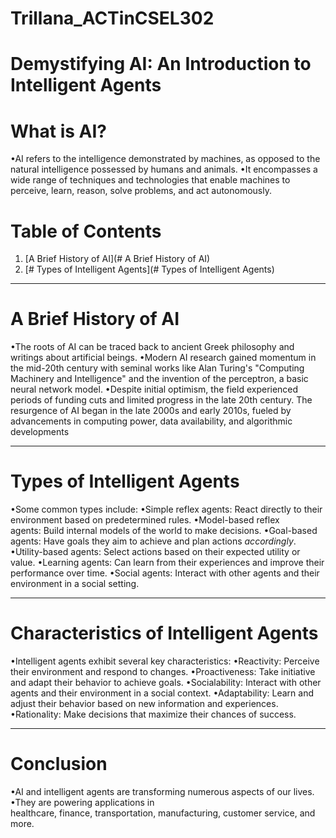 # Trillana_ACTinCSEL302
# **Demystifying AI: An Introduction to Intelligent Agents**

# What is AI?
•AI refers to the intelligence demonstrated by machines, as opposed to the natural intelligence possessed by humans and animals.
•It encompasses a wide range of techniques and technologies that enable machines to perceive, learn, reason, solve problems, and act autonomously.

# Table of Contents


1.   [A Brief History of AI](# A Brief History of AI)
2.   [# Types of Intelligent Agents](# Types of Intelligent Agents)




---


# A Brief History of AI
•The roots of AI can be traced back to ancient Greek philosophy and writings about artificial beings.
•Modern AI research gained momentum in the mid-20th century with seminal works like Alan Turing's "Computing Machinery and Intelligence" and the invention of the perceptron, a basic neural network model.
•Despite initial optimism, the field experienced periods of funding cuts and limited progress in the late 20th century.
The resurgence of AI began in the late 2000s and early 2010s, fueled by advancements in computing power, data availability, and algorithmic developments



---


# Types of Intelligent Agents
•Some common types include:
•Simple reflex agents: React directly to their environment based on predetermined rules.
•Model-based reflex agents: Build internal models of the world to make decisions.
•Goal-based agents: Have goals they aim to achieve and plan actions *accordingly*.
•Utility-based agents: Select actions based on their expected utility or value.
•Learning agents: Can learn from their experiences and improve their performance over time.
•Social agents: Interact with other agents and their environment in a social setting.



---


# Characteristics of Intelligent Agents
•Intelligent agents exhibit several key characteristics:
•Reactivity: Perceive their environment and respond to changes.
•Proactiveness: Take initiative and adapt their behavior to achieve goals.
•Socialability: Interact with other agents and their environment in a social context.
•Adaptability: Learn and adjust their behavior based on new information and experiences.
•Rationality: Make decisions that maximize their chances of success.



---

# Conclusion
•AI and intelligent agents are transforming numerous aspects of our lives.
•They are powering applications in healthcare, finance, transportation, manufacturing, customer service, and more.

